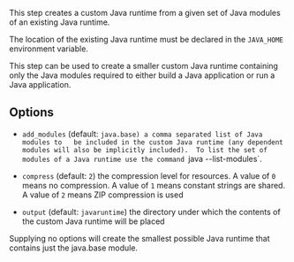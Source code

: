 This step creates a custom Java runtime from a given set of Java modules of an
existing Java runtime.

The location of the existing Java runtime must be declared in the `JAVA_HOME` 
environment variable.

This step can be used to create a smaller custom Java runtime containing only
the Java modules required to either build a Java application or run a Java
application.


Options
-------

- `add_modules` (default: `java.base) a comma separated list of Java modules to   be included in the custom Java runtime (any dependent modules will also be
  implicitly included).  To list the set of modules of a Java runtime use the
  command `java --list-modules`.

- `compress` (default: `2`) the compression level for resources.
  A value of `0` means no compression.
  A value of `1` means constant strings are shared.
  A value of `2` means ZIP compression is used

- `output` (default: `javaruntime`) the directory under which the contents of
  the custom Java runtime will be placed

Supplying no options will create the smallest possible Java runtime that
contains just the java.base module.
